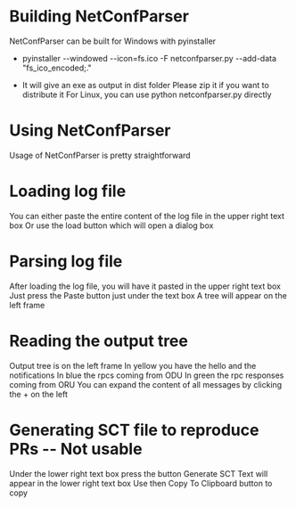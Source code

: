 # Building NetConfParser
NetConfParser can be built for Windows with pyinstaller
* pyinstaller  --windowed --icon=fs.ico -F netconfparser.py --add-data "fs_ico_encoded;."

* It will give an exe as output in dist folder
Please zip it if you want to distribute it
For Linux, you can use python netconfparser.py directly

# Using NetConfParser
Usage of NetConfParser is pretty straightforward

# Loading log file
You can either paste the entire content of the log file in the upper right text box
Or use the load button which will open a dialog box

# Parsing log file
After loading the log file, you will have it pasted in the upper right text box
Just press the Paste button just under the text box
A tree will appear on the left frame

# Reading the output tree
Output tree is on the left frame
In yellow you have the hello and the notifications
In blue the rpcs coming from ODU
In green the rpc responses coming from ORU
You can expand the content of all messages by clicking the + on the left

# Generating SCT file to reproduce PRs -- Not usable
Under the lower right text box press the button Generate SCT
Text will appear in the lower right text box
Use then Copy To Clipboard button to copy

